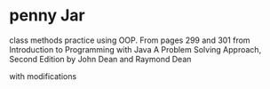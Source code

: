 # penny Jar
class methods practice using OOP. From pages 299 and 301 from Introduction to Programming with Java A Problem Solving Approach, Second Edition by John Dean and Raymond Dean

with modifications

